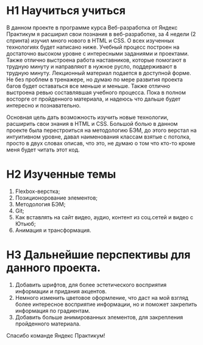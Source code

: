 # H1 Научиться учиться
В данном проекте в программе курса Веб-разработка от Яндекс Практикум я расширил свои познания в веб-разработке, за 4 недели (2 спринта) изучил много нового в HTML и CSS. О всех изученных технологиях будет написано ниже. Учебный процесс построен на достаточно высоком уровне с интересными заданиями и проектами. Также отлично выстроена работа наставников, которые помогают в трудную минуту и направляют в нужное русло, поддерживают в трудную минуту. Лекционный материал подается в доступной форме. Не без проблем в тренажере, но думаю по мере развития проекта багов будет оставаться все меньше и меньше. Также отлично выстроена ревью составлявшая учебного процесса. Пока в полном восторге от пройденного материала, и надеюсь что дальше будет интересно и познавательно.

Основная цель дать возможность изучить новые технологии, расширить свои знания в HTML и CSS. Большой болью в данном проекте была перестроиться на методологию БЭМ, до этого верстал на интуитивном уровне, давал наименования классам взятые с потолка, просто в двух словах описав, что это, не думаю о том что кто-то кроме меня будет читать этот код.

# H2 Изученные темы
1. Flexbox-верстка;
2. Позиционорование элементов;
3. Методология БЭМ;
4. Git;
5. Как вставлять на сайт видео, аудио, контент из соц.сетей и видео с Ютьюб;
6. Анимация и трансформация.

# H3 Дальнейшие перспективы для данного проекта.
1. Добавить шрифтов, для более эстетического восприятия информации и придания акцентов.
2. Немного изменить цветовое оформление, что даст на мой взгляд более интересное восприятие информации, но и поможет закрепить информация по градиентам.
3. Добавить больше анимированных элементов, для закрепления пройденного материала.

Спасибо команде Яндекс Практикум!
